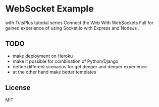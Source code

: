 # WebSocket Example
with TutsPlus tutorial series Connect the Web With WebSockets Full
for gained experience of using Socket.io with Express and NodeJs .


## TODO
- make deployment on Heroku
- make it possible for combination of Python/Django
- define different scenarios for get deeper and deeper experience
- at the other hand make better templates

## License

MIT